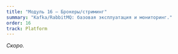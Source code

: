 ```yaml
---
title: "Модуль 16 — Брокеры/стриминг"
summary: "Kafka/RabbitMQ: базовая эксплуатация и мониторинг."
order: 16
track: Platform
---
```

_Скоро._
